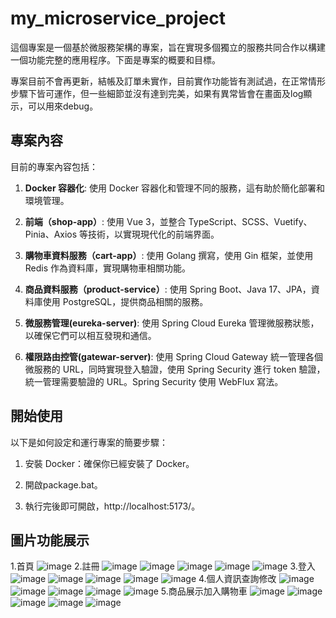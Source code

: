 # my_microservice_project

這個專案是一個基於微服務架構的專案，旨在實現多個獨立的服務共同合作以構建一個功能完整的應用程序。下面是專案的概要和目標。

專案目前不會再更新，結帳及訂單未實作，目前實作功能皆有測試過，在正常情形步驟下皆可運作，但一些細節並沒有達到完美，如果有異常皆會在畫面及log顯示，可以用來debug。

## 專案內容

目前的專案內容包括：

1. **Docker 容器化**: 使用 Docker 容器化和管理不同的服務，這有助於簡化部署和環境管理。

2. **前端（shop-app）**: 使用 Vue 3，並整合 TypeScript、SCSS、Vuetify、Pinia、Axios 等技術，以實現現代化的前端界面。

3. **購物車資料服務（cart-app）**: 使用 Golang 撰寫，使用 Gin 框架，並使用 Redis 作為資料庫，實現購物車相關功能。

4. **商品資料服務（product-service）**: 使用 Spring Boot、Java 17、JPA，資料庫使用 PostgreSQL，提供商品相關的服務。

5. **微服務管理(eureka-server)**: 使用 Spring Cloud Eureka 管理微服務狀態，以確保它們可以相互發現和通信。

6. **權限路由控管(gatewar-server)**: 使用 Spring Cloud Gateway 統一管理各個微服務的 URL，同時實現登入驗證，使用 Spring Security 進行 token 驗證，統一管理需要驗證的 URL。Spring Security 使用 WebFlux 寫法。



## 開始使用

以下是如何設定和運行專案的簡要步驟：

1. 安裝 Docker：確保你已經安裝了 Docker。

2. 開啟package.bat。

3. 執行完後即可開啟，http://localhost:5173/。

## 圖片功能展示
1.首頁
![image](https://github.com/k9798909/my_microservice_project/assets/62507948/73f6911f-d51a-490d-bb6a-af2d85c42897)
2.註冊
![image](https://github.com/k9798909/my_microservice_project/assets/62507948/47df51eb-6918-4e5c-a12e-9ac71109642e)
![image](https://github.com/k9798909/my_microservice_project/assets/62507948/19e9be75-1417-499e-a9bf-043ae3500bbc)
![image](https://github.com/k9798909/my_microservice_project/assets/62507948/a4f99d58-dc4a-40b4-98d5-96ebabe42313)
![image](https://github.com/k9798909/my_microservice_project/assets/62507948/55c26dc6-cd8a-4365-b973-0b6087c9012e)
![image](https://github.com/k9798909/my_microservice_project/assets/62507948/45ae7946-c1ca-4d30-a997-2e0a91eb08d1)
3.登入
![image](https://github.com/k9798909/my_microservice_project/assets/62507948/64a38028-9130-48d0-ab1b-9a7bde1e41f8)
![image](https://github.com/k9798909/my_microservice_project/assets/62507948/8c1808e8-4344-4b07-8708-52907ee2ab26)
![image](https://github.com/k9798909/my_microservice_project/assets/62507948/d0f87ca3-d0a1-4099-a63c-65af32a60b59)
![image](https://github.com/k9798909/my_microservice_project/assets/62507948/26e2b688-953e-457f-af63-313b8047236e)
![image](https://github.com/k9798909/my_microservice_project/assets/62507948/caf2158f-ca95-4459-a253-d387632701cf)
4.個人資訊查詢修改
![image](https://github.com/k9798909/my_microservice_project/assets/62507948/0ed5f01d-f277-4ee7-b6f2-15520d2af52d)
![image](https://github.com/k9798909/my_microservice_project/assets/62507948/66295a6f-798c-4ec6-9c72-0b971259fd94)
![image](https://github.com/k9798909/my_microservice_project/assets/62507948/6afbe2ed-cec3-494e-99aa-ebb66afdff0e)
![image](https://github.com/k9798909/my_microservice_project/assets/62507948/f243a677-8599-4c1a-af0f-ca5c3183bfe4)
![image](https://github.com/k9798909/my_microservice_project/assets/62507948/bcf27994-5495-4463-ab8a-346ba734faa0)
5.商品展示加入購物車
![image](https://github.com/k9798909/my_microservice_project/assets/62507948/4407dd7f-8ac7-4c52-bf17-64c409a6849f)
![image](https://github.com/k9798909/my_microservice_project/assets/62507948/63a11556-eef0-4ab6-bd08-656700ac37f0)
![image](https://github.com/k9798909/my_microservice_project/assets/62507948/fe7611cc-7a85-4da4-a63b-1403942e41f1)
![image](https://github.com/k9798909/my_microservice_project/assets/62507948/a5f89f50-e963-4c74-9939-10da531c8ca1)
![image](https://github.com/k9798909/my_microservice_project/assets/62507948/7acc16f7-8428-4235-aa0d-6c7e7640fc8b)













